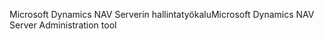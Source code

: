 <span data-ttu-id="527ef-101">Microsoft Dynamics NAV Serverin hallintatyökalu</span><span class="sxs-lookup"><span data-stu-id="527ef-101">Microsoft Dynamics NAV Server Administration tool</span></span>